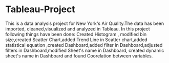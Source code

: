 # Tableau-Project

This is a data analysis project for New York's Air Quality.The data has been imported, cleaned,visualized and analyzed in Tableau.
In this project following things have been done:
Created Histogram , modified bin size,created Scatter Chart,added Trend Line in Scatter chart,added statistical equation ,created Dashboard,added filter in Dashboard,adjusted filters in Dashboard,modified Sheet's name in Dashboard, created dynamic sheet's name in Dashboard and found Coorelation between variables.
